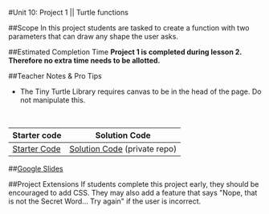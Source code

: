 #Unit 10: Project 1 || Turtle functions


##Scope
In this project students are tasked to create a function with two parameters that can draw any shape the user asks.

##Estimated Completion Time
<strong>Project 1 is completed during lesson 2. Therefore no extra time needs to be allotted.</strong> 

##Teacher Notes & Pro Tips
* The Tiny Turtle Library requires canvas to be in the head of the page. Do not manipulate this.


<br>

| Starter code | Solution Code |
|-------|-------|
|[Starter Code](https://github.com/ScriptEdcurriculum/tinyTurtleUnit10Starter) | [Solution Code](https://github.com/ScriptEdcurriculum/tinyTurtleUnit10Starter) (private repo)|

##[Google Slides](https://docs.google.com/a/scripted.org/presentation/d/1CF_SONTyu3AnP98J7WcwHtU9_vUKRTYZlZ6yn8POZk4/edit?usp=sharing)

##Project Extensions
If students complete this project early, they should be encouraged to add CSS. They may also add a feature that says "Nope, that is not the Secret Word... Try again" if the user is incorrect.




